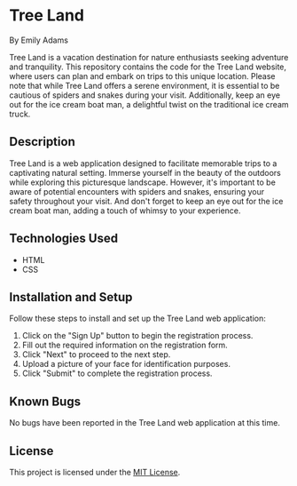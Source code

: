 # Tree Land

By Emily Adams

Tree Land is a vacation destination for nature enthusiasts seeking adventure and tranquility. This repository contains the code for the Tree Land website, where users can plan and embark on trips to this unique location. Please note that while Tree Land offers a serene environment, it is essential to be cautious of spiders and snakes during your visit. Additionally, keep an eye out for the ice cream boat man, a delightful twist on the traditional ice cream truck.

## Description

Tree Land is a web application designed to facilitate memorable trips to a captivating natural setting. Immerse yourself in the beauty of the outdoors while exploring this picturesque landscape. However, it's important to be aware of potential encounters with spiders and snakes, ensuring your safety throughout your visit. And don't forget to keep an eye out for the ice cream boat man, adding a touch of whimsy to your experience.

## Technologies Used

* HTML
* CSS

## Installation and Setup

Follow these steps to install and set up the Tree Land web application:

1. Click on the "Sign Up" button to begin the registration process.
2. Fill out the required information on the registration form.
3. Click "Next" to proceed to the next step.
4. Upload a picture of your face for identification purposes.
5. Click "Submit" to complete the registration process.

## Known Bugs

No bugs have been reported in the Tree Land web application at this time.

## License

This project is licensed under the [MIT License](https://opensource.org/licenses/MIT/).